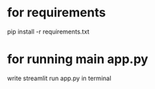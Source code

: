 # for requirements
pip install -r requirements.txt 
# for running main app.py 
write streamlit run app.py in terminal 
